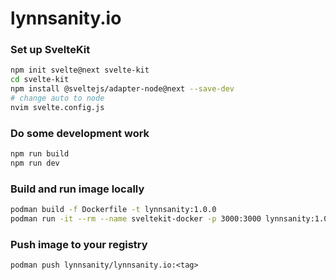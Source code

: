 lynnsanity.io
=============

### Set up SvelteKit

```sh
npm init svelte@next svelte-kit
cd svelte-kit
npm install @sveltejs/adapter-node@next --save-dev
# change auto to node
nvim svelte.config.js
```

### Do some development work
```sh
npm run build
npm run dev
```

### Build and run image locally

```sh
podman build -f Dockerfile -t lynnsanity:1.0.0
podman run -it --rm --name sveltekit-docker -p 3000:3000 lynnsanity:1.0.0
```

### Push image to your registry

`podman push lynnsanity/lynnsanity.io:<tag>`

